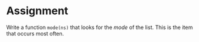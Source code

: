 # Assignment

Write a function `mode(ns)` that looks for the *mode* of the list.
This is the item that occurs most often.